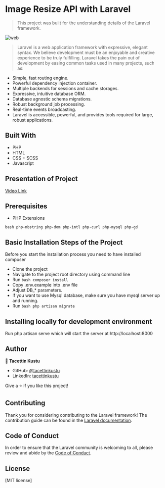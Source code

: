 # Image Resize API with Laravel
> This project was built for the understanding details of the Laravel framework.

![web](https://novasta.com.tr/wp-content/uploads/193-1939856_laravel-laravel-logo-png.png)

> Laravel is a web application framework with expressive, elegant syntax. We believe development must be an enjoyable and creative experience to be truly fulfilling. Laravel takes the pain out of development by easing common tasks used in many projects, such as:

* Simple, fast routing engine.
* Powerful dependency injection container.
* Multiple backends for sessions and cache storages.
* Expressive, intuitive database ORM.
* Database agnostic schema migrations.
* Robust background job processing.
* Real-time events broadcasting.
* Laravel is accessible, powerful, and provides tools required for large, robust applications.

## Built With

* PHP
* HTML
* CSS + SCSS
* Javascript

## Presentation of Project

[Video Link](https://drive.google.com/file/d/1CHZp85CaWAU3kYCWjxLKM65vASthxvcK/view?usp=sharing)

## Prerequisites

* PHP Extensions

```bash php-mbstring php-dom php-intl php-curl php-mysql php-gd ```

## Basic Installation Steps of the Project
Before you start the installation process you need to have installed composer

* Clone the project
* Navigate to the project root directory using command line
* Run 
    ```bash composer install ```
* Copy .env.example into .env file
* Adjust DB_* parameters.
* If you want to use Mysql database, make sure you have mysql server up and running.
* Run 
    ```bash php artisan migrate ```
 
## Installing locally for development environment

Run php artisan serve which will start the server at http://localhost:8000

## Author
👤 **Tacettin Kustu**

- GitHub: [@tacettinkustu](https://github.com/tacettinkustu)
- LinkedIn: [tacettinkustu](https://www.linkedin.com/in/tacettin-k%C3%BCst%C3%BC-aaba721b5/)


Give a ⭐️ if you like this project!

## Contributing

Thank you for considering contributing to the Laravel framework! The contribution guide can be found in the [Laravel documentation](https://laravel.com/docs/contributions).

## Code of Conduct

In order to ensure that the Laravel community is welcoming to all, please review and abide by the [Code of Conduct](https://laravel.com/docs/contributions#code-of-conduct).

## License

[MIT license]
